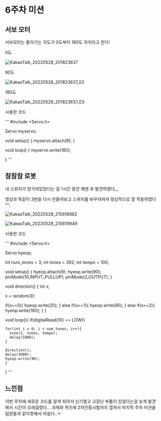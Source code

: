 6주차 미션
===========
서보 모터
---------
서보모터는 돌아가는 각도가 0도부터 180도 까지라고 한다!

0도

![KakaoTalk_20220528_201823637](https://user-images.githubusercontent.com/101805624/170824009-847b95c2-46de-48ed-ba0f-90d62928e2c4.jpg)

90도

![KakaoTalk_20220528_201823637_02](https://user-images.githubusercontent.com/101805624/170824017-58491f14-0d14-4386-b04d-8afaeeba56ed.jpg)

180도

![KakaoTalk_20220528_201823637_03](https://user-images.githubusercontent.com/101805624/170824019-d00a8b82-a0b9-4ada-ad7f-1964b8d19fd3.jpg)


사용한 코드

'''
#include <Servo.h>

Servo myservo;

void setup() {
  myservo.attach(9);
}

void loop() {
 myservo.write(180);

}
'''

참참참 로봇
---------
내 스위치가 망가져있었다는 걸 1시간 동안 헤맨 후 발견하였다,,,

영상과 똑같이 3번을 다시 만들어보고 스위치를 바꾸자마자 정상적으로 잘 작동하였다^^;

![KakaoTalk_20220528_215618982](https://user-images.githubusercontent.com/101805624/170826597-9379dcfb-8b1c-4d32-8724-a791b8f0a144.jpg)

![KakaoTalk_20220528_215619949](https://user-images.githubusercontent.com/101805624/170826599-33764ff9-3d7f-412c-8fc0-4aad9ca3d5e5.jpg)

사용한 코드

'''
#include <Servo.h>

Servo hyeop;

int num_tones = 3;
int tones = 392;
int tempo = 100;

void setup() {
  hyeop.attach(9);
  hyeop.write(90);
  pinMode(10,INPUT_PULLUP);
  pinMode(2,OUTPUT);
}

void direction() {
 int x;

 x = random(3);

 if(x==0){
  hyeop.write(20);
 }
 else if(x==1){
  hyeop.write(90);
 }
 else if(x==2){
  hyeop.write(160);
 }
}

void loop(){
  if(digitalRead(10) == LOW){

    for(int i = 0; i < num_tones; i++){
      tone(2, tones, tempo);
      delay(1000);
    }
    
    direction();
    delay(3000);
    hyeop.write(90);
    }
  
  
}
'''

느낀점
--------
이번 주차에 새로운 코드를 알게 되어서 신기했고 고장난 부품이 있었다는걸 늦게 발견해서 시간이 오래걸렸다...
과제와 퀴즈에 2차인증시험까지 겹쳐서 마지막 주차 미션을 팀원들과 같이못해서 아쉽다..ㅜ
